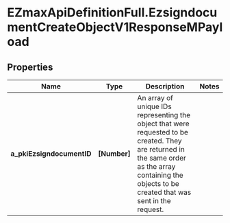 # EZmaxApiDefinitionFull.EzsigndocumentCreateObjectV1ResponseMPayload

## Properties

Name | Type | Description | Notes
------------ | ------------- | ------------- | -------------
**a_pkiEzsigndocumentID** | **[Number]** | An array of unique IDs representing the object that were requested to be created.  They are returned in the same order as the array containing the objects to be created that was sent in the request. | 


